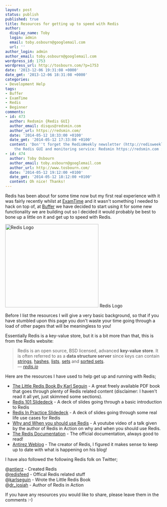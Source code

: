 ```yaml
---
layout: post
status: publish
published: true
title: Resources for getting up to speed with Redis
author:
  display_name: Toby
  login: admin
  email: toby.osbourn@googlemail.com
  url: ''
author_login: admin
author_email: toby.osbourn@googlemail.com
wordpress_id: 1753
wordpress_url: http://tosbourn.com/?p=1753
date: '2013-12-06 19:31:08 +0000'
date_gmt: '2013-12-06 18:31:08 +0000'
categories:
- Development Help
tags:
- Buffer
- ExamTime
- Redis
- Beginner
comments:
- id: 473
  author: Redsmin {Redis GUI}
  author_email: disqus@redsmin.com
  author_url: https://redsmin.com/
  date: '2014-05-12 18:33:00 +0100'
  date_gmt: '2014-05-12 17:33:00 +0100'
  content: 'Don''t forget the RedisWeekly newsletter (http://redisweekly.com) and
    the Redis GUI and monitoring service: Redsmin https://redsmin.com :)'
- id: 474
  author: Toby Osbourn
  author_email: toby.osbourn@googlemail.com
  author_url: http://www.tosbourn.com/
  date: '2014-05-12 19:12:00 +0100'
  date_gmt: '2014-05-12 18:12:00 +0100'
  content: Oh nice! Thanks!
---
```

<p>Redis has been about for some time now but my first real experience with it was fairly recently whilst at <a href="http://examtime.com">ExamTime</a> and it wasn't something I needed to hack on top of, at <a href="http://bufferapp.com">Buffer</a> we have decided to start using it for some new functionality we are building out so I decided it would probably be best to bone up a little on it and get up to speed with Redis.</p>
<p><a href="http://tosbourn.com/wp-content/uploads/2013/12/redis-logo.png"><img class="size-medium wp-image-1758" src="http://tosbourn.com/wp-content/uploads/2013/12/redis-logo-300x267.png" alt="Redis Logo" width="300" height="267" /></a> Redis Logo</p>
<p>Before I list the resources I will give a very basic background, so that if you have stumbled upon this page you don't waste your time going through a load of other pages that will be meaningless to you!</p>
<p>Essentially Redis is a key-value store, but it is a bit more than that, this is from the Redis website:</p>
<blockquote><p>Redis is an open source, BSD licensed, advanced <strong>key-value store</strong>. It is often referred to as a <strong>data structure server</strong> since keys can contain <a href="http://redis.io/topics/data-types#strings">strings</a>, <a href="http://redis.io/topics/data-types#hashes">hashes</a>, <a href="http://redis.io/topics/data-types#lists">lists</a>, <a href="http://redis.io/topics/data-types#sets">sets</a> and <a href="http://redis.io/topics/data-types#sorted-sets">sorted sets</a>.<br />
<cite>— <a href="http://redis.io">redis.io</a></cite></p></blockquote>
<p>Here are the resources I have used to help get up and running with Redis;</p>
<ul>
<li><a href="http://openmymind.net/redis.pdf">The Little Redis Book By Karl Seguin</a> - A great freely available PDF book that goes through plenty of Redis related content (disclaimer: I haven't read it all yet, just skimmed some sections).</li>
<li><a href="http://www.slideshare.net/phpguru/redis-101-10043219">Redis 101 Slidedeck</a> - A deck of slides going through a basic introduction to Redis</li>
<li><a href="http://www.slideshare.net/noahd1/redis-in-practice">Redis In Practice Slidedeck</a> - A deck of slides going through some real life use cases for Redis</li>
<li><a href="http://www.youtube.com/watch?v=CoQcNgfPYPc">Why and When you should use Redis</a> - A youtube video of a talk given by the author of Redis in Action on why and when you should use Redis.</li>
<li><a href="http://redis.io/documentation">The Redis Documentation</a> - The official documentation, always good to read!</li>
<li><a href="http://antirez.com/latest/0">Antirez Weblog</a> - The creator of Redis, I figured it makes sense to keep up to date with what is happening on his blog!</li>
</ul>
<p>I have also followed the following Redis folk on Twitter;</p>
<p>@<a href="http://twitter.com/antierz">antierz</a> - Created Redis<br />
@<a href="http://twitter.com/redisfeed">redisfeed</a> - Offical Redis related stuff<br />
@<a href="http://twitter.com/karlseguin">karlseguin</a> - Wrote the Little Redis Book<br />
@<a href="http://twitter.com/dr_josiah">dr_josiah</a> - Author of Redis in Action</p>
<p>If you have any resources you would like to share, please leave them in the comments :-)</p>
